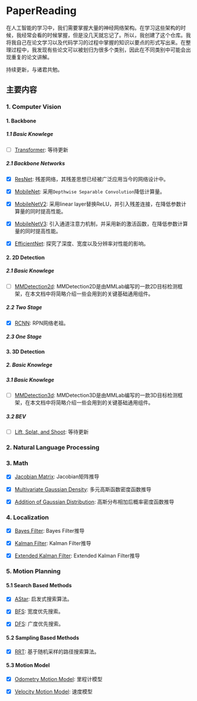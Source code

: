 <!--
 * @Author: LOTEAT
 * @Date: 2024-07-23 17:11:31
-->
# PaperReading
在人工智能的学习中，我们需要掌握大量的神经网络架构。在学习这些架构的时候，我经常会看的时候掌握，但是没几天就忘记了。所以，我创建了这个仓库。我将我自己在论文学习以及代码学习的过程中掌握的知识以要点的形式写出来。在整理过程中，我发现有些论文可以被划归为很多个类别，因此在不同类别中可能会出现重复的论文讲解。

持续更新，与诸君共勉。

## 主要内容
### 1. Computer Vision


#### 1. Backbone

##### 1.1 Basic Knowlege
- [ ] <a href='ComputerVision/Basic/Transformer/transformer.md'>Transformer</a>: 等待更新


##### 2.1 Backbone Networks
- [x] <a href='ComputerVision/Backbone/ResNet/resnet.md'>ResNet</a>: 残差网络，其残差思想已经被广泛应用当今的网络设计中。

- [x] <a href='ComputerVision/Backbone/MobileNet/mobilenet.md'>MobileNet</a>: 采用`Depthwise Separable Convolution`降低计算量。

- [x] <a href='ComputerVision/Backbone/MobileNetV2/mobilenetv2.md'>MobileNetV2</a>: 采用linear layer替换ReLU，并引入残差连接，在降低参数计算量的同时提高性能。

- [x] <a href='ComputerVision/Backbone/MobileNetV3/mobilenetv3.md'>MobileNetV3</a>: 引入通道注意力机制，并采用新的激活函数，在降低参数计算量的同时提高性能。

- [x] <a href='ComputerVision/Backbone/EfficientNet/efficientnet.md'>EfficientNet</a>: 探究了深度、宽度以及分辨率对性能的影响。


#### 2. 2D Detection

##### 2.1 Basic Knowlege

- [ ] <a href='ComputerVision/2DObjectDetection/Basic/mmdetection2d/mmdection2d.md'>MMDetection2d</a>: MMDetection2D是由MMLab编写的一款2D目标检测框架，在本文档中将简略介绍一些会用到的关键基础通用组件。

##### 2.2 Two Stage

- [x] <a href='ComputerVision/2DObjectDetection/RCNN/rcnn.md'>RCNN</a>: RPN网络老祖。

##### 2.3 One Stage



#### 3. 3D Detection

##### 2. Basic Knowlege

##### 3.1 Basic Knowlege

- [ ] <a href='ComputerVision/Basic/mmdection3d.md'>MMDetection3d</a>: MMDetection3D是由MMLab编写的一款3D目标检测框架，在本文档中将简略介绍一些会用到的关键基础通用组件。

##### 3.2 BEV

- [ ] <a href='ComputerVision/3DObjectDetection/BEV/Basic/lss.md'>Lift, Splat, and Shoot</a>: 等待更新


### 2. Natural Language Processing

### 3. Math

- [x] <a href='Math/Jacobian/jacobian.md'>Jacobian Matrix</a>: Jacobian矩阵推导

- [x] <a href='Math/MultivariateGaussianDensity/multivariate_gaussian_density.md'>Multivariate Gaussian Density</a>: 多元高斯函数密度函数推导

- [x] <a href='Math/GaussianAddition/gaussian_addition.md'>Addition of Gaussian Distribution</a>: 高斯分布相加后概率密度函数推导

### 4. Localization
- [x] <a href='Localization/BayesFilter/bayes_filter.md'>Bayes Filter</a>: Bayes Filter推导

- [x] <a href='Localization/KalmanFilter/kalman_filter.md'>Kalman Filter</a>: Kalman Filter推导

- [x] <a href='Localization/ExtendedKalmanFilter/extended_kalman_filter.md'>Extended Kalman Filter</a>: Extended Kalman Filter推导


### 5. Motion Planning
#### 5.1 Search Based Methods
- [x] <a href='MotionPlanning/SearchBased/AStar/astar.md'>AStar</a>: 启发式搜索算法。

- [x] <a href='MotionPlanning/SearchBased/BFS/bfs.md'>BFS</a>: 宽度优先搜索。

- [x] <a href='MotionPlanning/SearchBased/DFS/dfs.md'>DFS</a>: 广度优先搜索。

#### 5.2 Sampling Based Methods
- [x] <a href='MotionPlanning/SamplingBased/RRT/rrt.md'>RRT</a>: 基于随机采样的路径搜索算法。

#### 5.3 Motion Model
- [x] <a href='MotionPlanning/MotionModel/OdometryMotionModel/odometry_motion_model.md'>Odometry Motion Model</a>: 里程计模型

- [x] <a href='MotionPlanning/MotionModel/VelocityMotionModel/velocity_motion_model.md'>Velocity Motion Model</a>: 速度模型